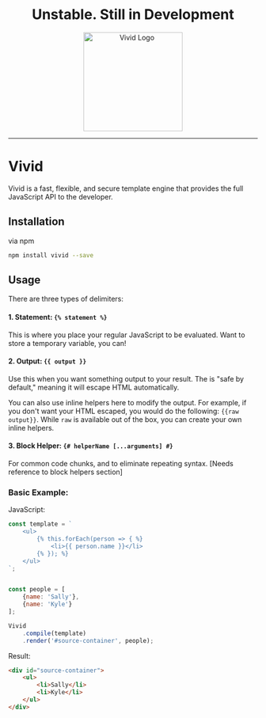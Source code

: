 <h1 align="center">Unstable. Still in Development</h1>

<p align="center">
  <img src="/../repo-assets/images/vivid-logo-with-text-500.png" width="200" style="text-align: center" alt="Vivid Logo"/>
</p>

---

# Vivid

Vivid is a fast, flexible, and secure template engine that provides the full JavaScript API to the developer.

## Installation

via npm

```bash
npm install vivid --save
```

## Usage

There are three types of delimiters:

#### 1. Statement: `{% statement %}`
This is where you place your regular JavaScript to be evaluated. Want to store a temporary variable, you can!

#### 2. Output: `{{ output }}`
Use this when you want something output to your result.
The is "safe by default," meaning it will escape HTML automatically.

You can also use inline helpers here to modify the output.
For example, if you don't want your HTML escaped, you would do the following: `{{raw output}}`.
While `raw` is available out of the box, you can create your own inline helpers. 

#### 3. Block Helper: `{# helperName [...arguments] #}`
For common code chunks, and to eliminate repeating syntax. [Needs reference to block helpers section]

### Basic Example:

JavaScript:
```javascript
const template = `
    <ul>
        {% this.forEach(person => { %}
            <li>{{ person.name }}</li>
        {% }); %}
    </ul>
`;


const people = [
    {name: 'Sally'},
    {name: 'Kyle'}
];

Vivid
    .compile(template)
    .render('#source-container', people);
```

Result:
```html
<div id="source-container">
    <ul>
        <li>Sally</li>
        <li>Kyle</li>
    </ul>
</div>
```
